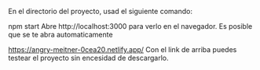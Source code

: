 En el directorio del proyecto, usad el siguiente comando:

npm start
Abre http://localhost:3000 para verlo en el navegador. Es posible que se te abra automaticamente

https://angry-meitner-0cea20.netlify.app/
Con el link de arriba puedes testear el proyecto sin encesidad de descargarlo.
